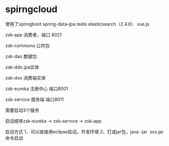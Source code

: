 # spirngcloud

使用了springboot spring-data-jpa redis elasticsearch（2.4.6） vue.js 

zsk-app  消费者，端口 8021

zsk-commons 公共包

zsk-dao  数据包

zsk-ddo  jpa实体

zsk-dvo  消费端实体

zsk-eureka  注册中心  端口8001

zsk-service  服务端   端口8011

需要启动3个服务

启动顺序zsk-eureka -> zsk-service -> zsk-app


启动方式
1、可以直接用eclipse启动，开发环境
2、打成jar包，java -jar  xxx.jar 命令启动

